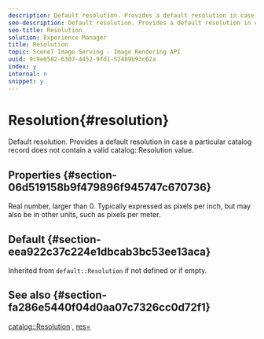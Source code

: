 ```yaml
---
description: Default resolution. Provides a default resolution in case a particular catalog record does not contain a valid catalog Resolution value.
seo-description: Default resolution. Provides a default resolution in case a particular catalog record does not contain a valid catalog Resolution value.
seo-title: Resolution
solution: Experience Manager
title: Resolution
topic: Scene7 Image Serving - Image Rendering API
uuid: 9c9e0582-6307-4452-9fd1-52489b93c62a
index: y
internal: n
snippet: y
---
```


# Resolution{#resolution}

Default resolution. Provides a default resolution in case a particular catalog record does not contain a valid catalog::Resolution value.

## Properties {#section-06d519158b9f479896f945747c670736}

Real number, larger than 0. Typically expressed as pixels per inch, but may also be in other units, such as pixels per meter.

## Default {#section-eea922c37c224e1dbcab3bc53ee13aca}

Inherited from `default::Resolution` if not defined or if empty.

## See also {#section-fa286e5440f04d0aa07c7326cc0d72f1}

[catalog::Resolution](../../../../../ir_api/material_cat/image-rendering-api-ref/c-ir-material-catalog/c-ir-material-data-reference/r-ir-resolution-dataref.md#reference-6a2d64c2d72b438fade58a3391569da7) , [res=](../../../../../ir_api/http_protocol/image-rendering-api-ref/c-ir-http-protocol-ref/c-ir-http-protocol-command-reference/r-ir-res.md#reference-0ad9de8887144c83a6db97b4994f7c04) 

